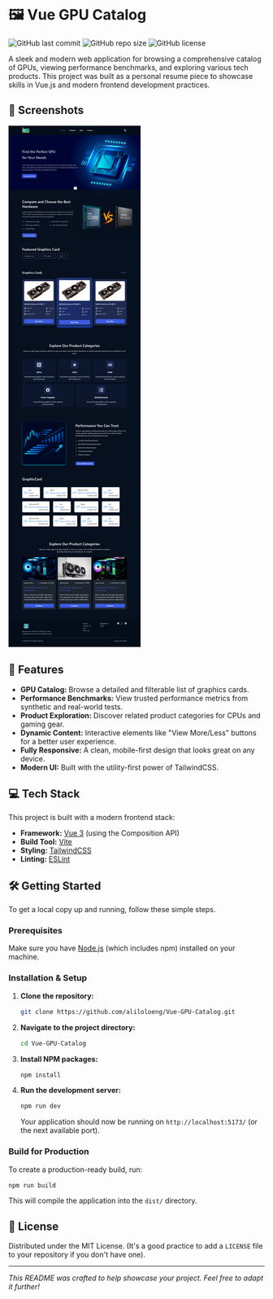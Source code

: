 # 🖼️ Vue GPU Catalog

![GitHub last commit](https://img.shields.io/github/last-commit/aliloloeng/Vue-GPU-Catalog?style=for-the-badge)
![GitHub repo size](https://img.shields.io/github/repo-size/aliloloeng/Vue-GPU-Catalog?style=for-the-badge)
![GitHub license](https://img.shields.io/github/license/aliloloeng/Vue-GPU-Catalog?style=for-the-badge)

A sleek and modern web application for browsing a comprehensive catalog of GPUs, viewing performance benchmarks, and exploring various tech products. This project was built as a personal resume piece to showcase skills in Vue.js and modern frontend development practices.

## 📸 Screenshots
![ image alt](https://github.com/aliloloeng/Vue-GPU-Catalog/blob/bf08079cb7ac7b0b0da0c561678dd730d8375724/FULLPAGE_gpu-cv.png)

## 🚀 Features

-   **GPU Catalog:** Browse a detailed and filterable list of graphics cards.
-   **Performance Benchmarks:** View trusted performance metrics from synthetic and real-world tests.
-   **Product Exploration:** Discover related product categories for CPUs and gaming gear.
-   **Dynamic Content:** Interactive elements like "View More/Less" buttons for a better user experience.
-   **Fully Responsive:** A clean, mobile-first design that looks great on any device.
-   **Modern UI:** Built with the utility-first power of TailwindCSS.

## 💻 Tech Stack

This project is built with a modern frontend stack:

-   **Framework:** [Vue 3](https://vuejs.org/) (using the Composition API)
-   **Build Tool:** [Vite](https://vitejs.dev/)
-   **Styling:** [TailwindCSS](https://tailwindcss.com/)
-   **Linting:** [ESLint](https://eslint.org/)

## 🛠️ Getting Started

To get a local copy up and running, follow these simple steps.

### Prerequisites

Make sure you have [Node.js](https://nodejs.org/) (which includes npm) installed on your machine.

### Installation & Setup

1.  **Clone the repository:**
    ```sh
    git clone https://github.com/aliloloeng/Vue-GPU-Catalog.git
    ```
2.  **Navigate to the project directory:**
    ```sh
    cd Vue-GPU-Catalog
    ```
3.  **Install NPM packages:**
    ```sh
    npm install
    ```
4.  **Run the development server:**
    ```sh
    npm run dev
    ```
    Your application should now be running on `http://localhost:5173/` (or the next available port).

### Build for Production

To create a production-ready build, run:
```sh
npm run build
```
This will compile the application into the `dist/` directory.

## 📄 License

Distributed under the MIT License. (It's a good practice to add a `LICENSE` file to your repository if you don't have one).

---

_This README was crafted to help showcase your project. Feel free to adapt it further!_
